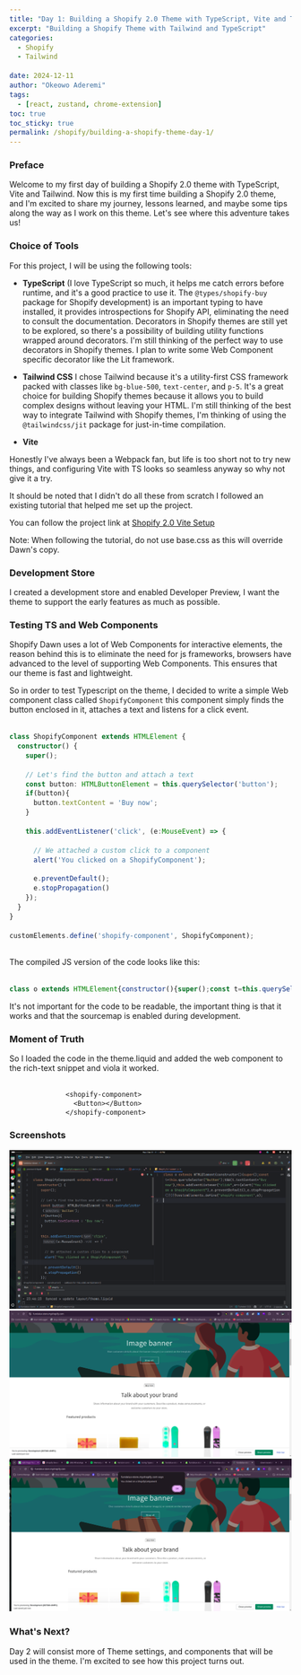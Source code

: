 ```yaml
---
title: "Day 1: Building a Shopify 2.0 Theme with TypeScript, Vite and Tailwind"
excerpt: "Building a Shopify Theme with Tailwind and TypeScript"
categories:
  - Shopify
  - Tailwind
    
date: 2024-12-11
author: "Okeowo Aderemi"
tags:
  - [react, zustand, chrome-extension]
toc: true
toc_sticky: true
permalink: /shopify/building-a-shopify-theme-day-1/
---
```



### Preface

Welcome to my first day of building a Shopify 2.0 theme with TypeScript, Vite and Tailwind. Now this is my first time building a Shopify 2.0 theme, and I'm excited to share my journey, lessons learned, and maybe some tips along the way as I work on this theme. Let's see where this adventure takes us!

### Choice of Tools

For this project, I will be using the following tools:

* **TypeScript**
  (I love TypeScript so much, it helps me catch errors before runtime, and it's a good practice to use it. The `@types/shopify-buy` package for Shopify development) is an important typing to have installed, it provides introspections for Shopify API, eliminating the need to consult the documentation. Decorators in Shopify themes are still yet to be explored, so there's a possibility of building utility functions wrapped around decorators. I'm still thinking of the perfect way to use decorators in Shopify themes. I plan to write some Web Component specific decorator like the Lit framework. 

* **Tailwind CSS**
  I chose Tailwind because it's a utility-first CSS framework packed with classes like `bg-blue-500`, `text-center`, and `p-5`. It's a great choice for building Shopify themes because it allows you to build complex designs without leaving your HTML. I'm still thinking of the best way to integrate Tailwind with Shopify themes, I'm thinking of using the `@tailwindcss/jit` package for just-in-time compilation.

* **Vite**

Honestly I've always been a Webpack fan, but life is too short not to try new things, and configuring Vite with TS looks so seamless anyway so why not give it a try.

It should be noted that I didn't do all these from scratch I followed an existing tutorial that helped me set up the project.

You can follow the project link at [Shopify 2.0 Vite Setup](https://tradewindui.com/blog/using-typescript-tailwind-shopify-theme)

Note: When following the tutorial, do not use base.css as this will override Dawn's copy.


### Development Store

I created a development store and enabled Developer Preview, I want the theme to support the early features as much as possible. 


### Testing TS and Web Components

Shopify Dawn uses a lot of Web Components for interactive elements, the reason behind this is to eliminate the need for js frameworks, browsers have advanced to the level of supporting Web Components.
This ensures that our theme is fast and lightweight.

So in order to test Typescript on the theme, I decided to write a simple Web component class called `ShopifyComponent` this component simply finds the button enclosed in it, attaches a text and listens for a click event.

```typescript

class ShopifyComponent extends HTMLElement {
  constructor() {
    super();

    // Let's find the button and attach a text
    const button: HTMLButtonElement = this.querySelector('button');
    if(button){
      button.textContent = 'Buy now';
    }

    this.addEventListener('click', (e:MouseEvent) => {

      // We attached a custom click to a component
      alert('You clicked on a ShopifyComponent');

      e.preventDefault();
      e.stopPropagation()
    });
  }
}

customElements.define('shopify-component', ShopifyComponent);
  
```
The compiled JS version of the code looks like this:

```javascript

class o extends HTMLElement{constructor(){super();const t=this.querySelector("button");t&&(t.textContent="Buy now"),this.addEventListener("click",e=>{alert("You clicked on a ShopifyComponent"),e.preventDefault(),e.stopPropagation()})}}customElements.define("shopify-component",o);

```
It's not important for the code to be readable, the important thing is that it works and that the sourcemap is enabled during development.

### Moment of Truth

So I loaded the code in the theme.liquid and added the web component to the rich-text snippet and viola it worked. 


```liquid

              <shopify-component>
                <Button></Button>
              </shopify-component>
```

### Screenshots
![Shopify 2.0 Theme](/assets/images/tshopify.png)
![Shopify 2.0 Theme](/assets/images/shopify-ts-web-component.png)
![Shopify 2.0 Theme](/assets/images/demo.png)


### What's Next?

Day 2 will consist more of Theme settings, and components that will be used in the theme. I'm excited to see how this project turns out.






